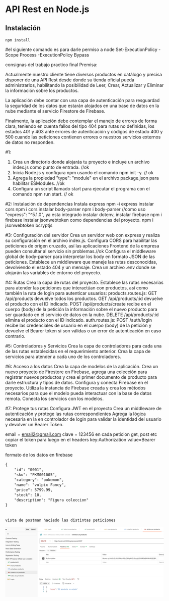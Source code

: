 # API Rest en Node.js

## Instalación

```shell
npm install
```
#el siguiente comando es para darle permiso a node
Set-ExecutionPolicy -Scope Process -ExecutionPolicy Bypass


consignas del trabajo practico final
Premisa:

Actualmente nuestro cliente tiene diversos productos en catálogo y precisa disponer de una API Rest desde donde su tienda oficial pueda administrarlos, habilitando la posibilidad de Leer, Crear, Actualizar y Eliminar la información sobre los productos.

La aplicación debe contar con una capa de autenticación para resguardad la seguridad de los datos que estarán alojados en una base de datos en la nube mediante el servicio Firestore de Firebase.

Finalmente, la aplicación debe contemplar el manejo de errores de forma clara, teniendo en cuenta fallos del tipo 404 para rutas no definidas, los estados 401 y 403 ante errores de autenticación y códigos de estado 400 y 500 cuando las peticiones contienen errores o nuestros servicios externos de datos no responden.

#1:
1) Crea un directorio donde alojarás tu proyecto e incluye un archivo index.js como punto de entrada. //ok
2) Inicia Node.js y configura npm usando el comando npm init -y. // ok
3) Agrega la propiedad "type": "module" en el archivo package.json para habilitar ESModules. //ok
4) Configura un script llamado start para ejecutar el programa con el comando npm run start. // ok

#2: Instalación de dependencias
Instala express npm -i express 
instalar cors npm i cors
instalar body-parser npm i body-parser //como uso "express": "^5.1.0", ya esta integrado
instalar dotenv, 
instalar firebase npm i firebase
instalar jsonwebtoken como dependencias del proyecto. npm i jsonwebtoken bcryptjs

#3: Configuración del servidor
Crea un servidor web con express y realiza su configuración en el archivo index.js.
Configura CORS para habilitar las peticiones de origen cruzado, así las aplicaciones Frontend de la empresa pueden consultar al servicio sin problemas.//ok
Configura el middleware global de body-parser para interpretar los body en formato JSON de las peticiones.
Establece un middleware que maneje las rutas desconocidas, devolviendo el estado 404 y un mensaje.
Crea un archivo .env donde se alojarán las variables de entorno del proyecto.

#4: Rutas
Crea la capa de rutas del proyecto.
Establece las rutas necesarias para atender las peticiones que interactúan con productos, así como también la ruta de login para autenticar usuarios:
products.routes.js:
GET /api/products devuelve todos los productos.
GET /api/products/:id devuelve el producto con el ID indicado.
POST /api/products/create recibe en el cuerpo (body) de la petición la información sobre el nuevo producto para ser guardado en el servicio de datos en la nube.
DELETE /api/products/:id elimina el producto con el ID indicado.
auth.routes.js:
POST /auth/login recibe las credenciales de usuario en el cuerpo (body) de la petición y devuelve el Bearer token si son válidas o un error de autenticación en caso contrario.

#5: Controladores y Servicios
Crea la capa de controladores para cada una de las rutas establecidas en el requerimiento anterior.
Crea la capa de servicios para atender a cada uno de los controladores.

#6: Acceso a los datos
Crea la capa de modelos de la aplicación.
Crea un nuevo proyecto de Firestore en Firebase, agrega una colección para registrar nuevos productos y crea el primer documento de producto para darle estructura y tipos de datos.
Configura y conecta Firebase en el proyecto.
Utiliza la instancia de Firebase creada y crea los métodos necesarios para que el modelo pueda interactuar con la base de datos remota.
Conecta los servicios con los modelos.

#7: Protege tus rutas
Configura JWT en el proyecto
Crea un middleware de autenticación y protege las rutas correspondientes
Agrega la lógica necesaria en la en controlador de login para validar la identidad del usuario y devolver un Bearer Token.


email = email2@gmail.com 
clave = 123456
en cada peticion get, post etc copiar el token para luego en el headers key:Authorization value=Bearer token


formato de los datos en firebase

    {
        "id": "0001",
        "sku": "PKM001005",
        "category": "pokemon",
        "name": "vulpix Fancy",
        "price": 5799.99,
        "stock": 10,
        "description": "Figura coleccion"
    }
    

    vista de postman haciedo las distintas peticiones

![postman](postman.png)